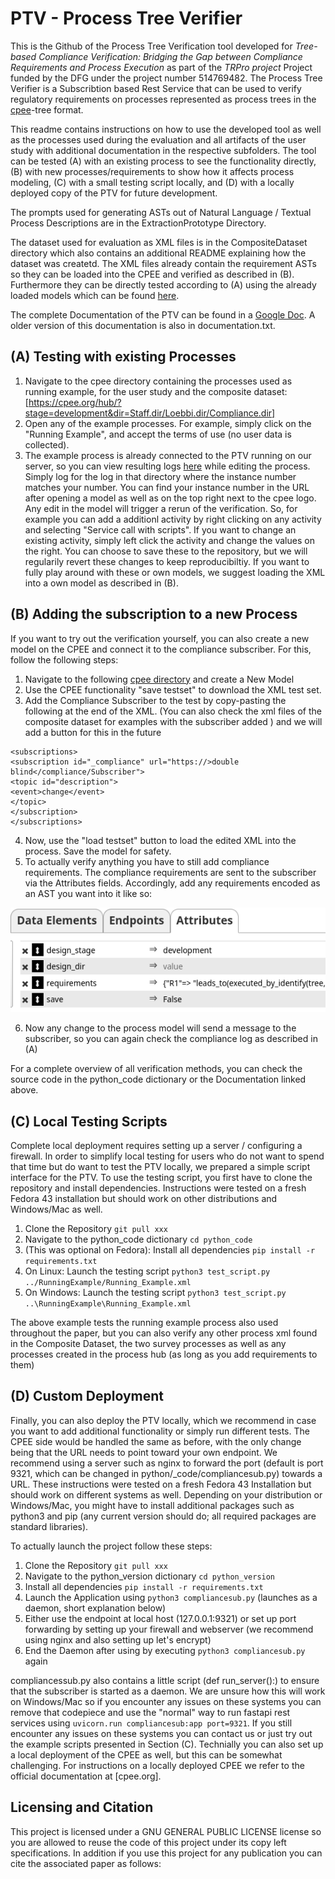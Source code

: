 # PTV - Process Tree Verifier

This is the Github of the Process Tree Verification tool developed for *Tree-based Compliance Verification: Bridging the Gap between Compliance Requirements and Process Execution* as part of the *TRPro project* Project funded by the DFG under the project number 514769482. The Process Tree Verifier is a Subscribtion based Rest Service that can be used to verify regulatory requirements on processes represented as process trees in the [cpee](https://www.cpee.org)-tree format.

This readme contains instructions on how to use the developed tool as well as the processes used during the evaluation and all artifacts of the user study with additional documentation in the respective subfolders. The tool can be tested (A) with an existing process to see the functionality directly, (B) with new processes/requirements to show how it affects process modeling, (C) with a small testing script locally, and (D) with a locally deployed copy of the PTV for future development.

The prompts used for generating ASTs out of Natural Language / Textual Process Descriptions are in the ExtractionPrototype Directory.

The dataset used for evaluation as XML files is in the CompositeDataset directory which also contains an additional README explaining how the dataset was createtd. The XML files already contain the requirement ASTs so they can be loaded into the CPEE and verified as described in (B). Furthermore they can be directly tested according to (A) using the already loaded models which can be found [here](https://cpee.org/hub/?stage=development&dir=Staff.dir/Loebbi.dir/Compliance.dir/CompositeDataSet.dir/).

The complete Documentation of the PTV can be found in a [Google Doc](https://docs.google.com/document/d/1zmmlLmjx7WXjEr13STYjuhUX3BA8nUhPKcK7uclMJtI/edit?usp=sharing). A older version of this documentation is also in documentation.txt.

## (A) Testing with existing Processes

1. Navigate to the cpee directory containing the processes used as running example, for the user study and the composite dataset: [https://cpee.org/hub/?stage=development&dir=Staff.dir/Loebbi.dir/Compliance.dir]
2. Open any of the example processes. For example, simply click on the "Running Example", and accept the terms of use (no user data is collected).
3. The example process is already connected to the PTV running on our server, so you can view resulting logs [here](https://power.bpm.cit.tum.de/PTVLogs/) while editing the process. Simply log for the log in that directory where the instance number matches your number. You can find your instance number in the URL after opening a model as well as on the top right next to the cpee logo. Any edit in the model will trigger a rerun of the verification. So, for example you can add a additionl activity by right clicking on any activity and selecting "Service call with scripts". If you want to change an existing activity, simply left click the activity and change the values on the right. You can choose to save these to the repository, but we will regularily revert these changes to keep reproducibiltiy. If you want to fully play around with these or own models, we suggest loading the XML into a own model as described in (B).

## (B) Adding the subscription to a new Process

If you want to try out the verification yourself, you can also create a new model on the CPEE and connect it to the compliance subscriber. For this, follow the following steps:

1. Navigate to the following [cpee directory](https://cpee.org/hub/?stage=development&dir=Staff.dir/Loebbi.dir/Compliance.dir/PTVPlayground.dir/) and create a New Model
2. Use the CPEE functionality "save testset" to download the XML test set.
3. Add the Compliance Subscriber to the test by copy-pasting the following at the end of the XML. (You can also check the xml files of the composite dataset for examples with the subscriber added ) and we will add a button for this in the future

```
<subscriptions>
<subscription id="_compliance" url="https://>double blind</compliance/Subscriber">
<topic id="description">
<event>change</event>
</topic>
</subscription>
</subscriptions>
```

4. Now, use the "load testset" button to load the edited XML into the process. Save the model for safety.
5. To actually verify anything you have to still add compliance requirements. The compliance requirements are sent to the subscriber via the Attributes fields. Accordingly, add any requirements encoded as an AST you want into it like so:

![Add Requirements](DemoImages/3.png)

6. Now any change to the process model will send a message to the subscriber, so you can again check the compliance log as described in (A)

For a complete overview of all verification methods, you can check the source code in the python\_code dictionary or the Documentation linked above. 


## (C) Local Testing Scripts
Complete local deployment requires setting up a server / configuring a firewall. In order to simplify local testing for users who do not want to spend that time but do want to test the PTV locally, we prepared a simple script interface for the PTV. To use the testing script, you first have to clone the repository and install dependencies. Instructions were tested on a fresh Fedora 43 installation but should work on other distributions and Windows/Mac as well.

1. Clone the Repository `git pull xxx`
2. Navigate to the python\_code dictionary `cd python_code`
3. (This was optional on Fedora): Install all dependencies `pip install -r requirements.txt`
4. On Linux: Launch the testing script `python3 test_script.py ../RunningExample/Running_Example.xml`
5. On Windows: Launch the testing script `python3 test_script.py ..\RunningExample\Running_Example.xml`

The above example tests the running example process also used throughout the paper, but you can also verify any other process xml found in the Composite Dataset, the two survey processes as well as any processes created in the process hub (as long as you add requirements to them)


## (D) Custom Deployment
Finally, you can also deploy the PTV locally, which we recommend in case you want to add additional functionality or simply run different tests.
The CPEE side would be handled the same as before, with the only change being that the URL needs to point toward your own endpoint. We recommend using a server such as nginx to forward the port (default is port 9321, which can be changed in python/_code/compliancesub.py) towards a URL. These instructions were tested on a fresh Fedora 43 Installation but should work on different systems as well. Depending on your distribution or Windows/Mac, you might have to install additional packages such as python3 and pip (any current version should do; all required packages are standard libraries).

To actually launch the project follow these steps:

1. Clone the Repository `git pull xxx`
2. Navigate to the python\_version dictionary `cd python_version`
3. Install all dependencies `pip install -r requirements.txt`
4. Launch the Application using `python3 compliancesub.py` (launches as a daemon, short explanation below)
5. Either use the endpoint at local host (127.0.0.1:9321) or set up port forwarding by setting up your firewall and webserver (we recommend using nginx and also setting up let's encrypt)
6. End the Daemon after using by executing `python3 compliancesub.py` again

compliancessub.py also contains a little script (def run\_server():) to ensure that the subscriber is started as a daemon. We are unsure how this will work on Windows/Mac so if you encounter any issues on these systems you can remove that codepiece and use the "normal" way to run fastapi rest services using `uvicorn.run compliancesub:app port=9321`. If you still encounter any issues on these systems you can contact us or just try out the example scripts presented in Section (C).
Technially you can also set up a local deployment of the CPEE as well, but this can be somewhat challenging. For instructions on a locally deployed CPEE we refer to the official documentation at [cpee.org].

## Licensing and Citation
This project is licensed under a GNU GENERAL PUBLIC LICENSE license so you are allowed to reuse the code of this project under its copy left specifications. In addition if you use this project for any publication you can cite the associated paper as follows:

   


